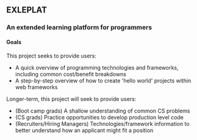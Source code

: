 ## EXLEPLAT

### An extended learning platform for programmers

#### Goals

This project seeks to provide users:
* A quick overview of programming technologies and frameworks, including common cost/benefit breakdowns
* A step-by-step overview of how to create 'hello world' projects within web frameworks

Longer-term, this project will seek to provide users:
* (Boot camp grads) A shallow understanding of common CS problems
* (CS grads) Practice opportunities to develop production level code
* (Recruiters/Hiring Managers) Technologies/framework information to better understand how an applicant might fit a position
